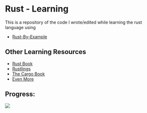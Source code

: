 # Rust - Learning



This is a repository of the code I wrote/edited while learning the rust language
using

- [Rust-By-Example](https://doc.rust-lang.org/stable/rust-by-example/)

## Other Learning Resources
- [Rust Book](https://doc.rust-lang.org/book/)
- [Rustlings](https://github.com/rust-lang/rustlings/)
- [The Cargo Book](https://doc.rust-lang.org/cargo/)
- [Even More](https://www.rust-lang.org/learn)

## Progress: 

![](https://us-central1-progress-markdown.cloudfunctions.net/progress/58)
